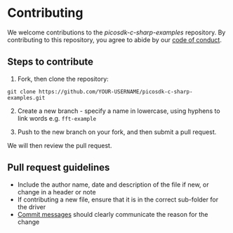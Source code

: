 # Contributing

We welcome contributions to the *picosdk-c-sharp-examples* repository. By contributing to this repository, you agree to abide by our [code of conduct](CODE_OF_CONDUCT.md).

## Steps to contribute

1. Fork, then clone the repository:

```
git clone https://github.com/YOUR-USERNAME/picosdk-c-sharp-examples.git
```

2. Create a new branch - specify a name in lowercase, using hyphens to link words e.g. `fft-example`

3. Push to the new branch on your fork, and then submit a pull request.

We will then review the pull request.

## Pull request guidelines

* Include the author name, date and description of the file if new, or change in a header or note
* If contributing a new file, ensure that it is in the correct sub-folder for the driver
* [Commit messages](https://chris.beams.io/posts/git-commit/#seven-rules) should clearly communicate the reason for the change